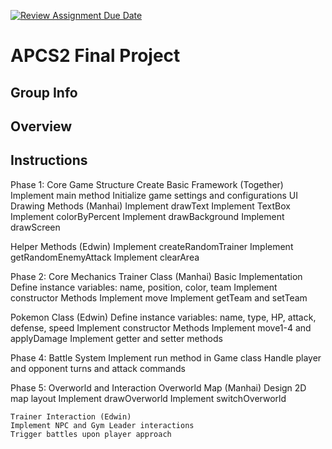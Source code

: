 [![Review Assignment Due Date](https://classroom.github.com/assets/deadline-readme-button-24ddc0f5d75046c5622901739e7c5dd533143b0c8e959d652212380cedb1ea36.svg)](https://classroom.github.com/a/syDSSnTt)
# APCS2 Final Project
## Group Info
## Overview
## Instructions
Phase 1: Core Game Structure
    Create Basic Framework (Together)
    Implement main method
    Initialize game settings and configurations
    UI Drawing Methods (Manhai)
    Implement drawText
    Implement TextBox
    Implement colorByPercent
    Implement drawBackground
    Implement drawScreen

Helper Methods (Edwin)
    Implement createRandomTrainer
    Implement getRandomEnemyAttack
    Implement clearArea

Phase 2: Core Mechanics
Trainer Class (Manhai)
    Basic Implementation
    Define instance variables: name, position, color, team
    Implement constructor
    Methods
    Implement move
    Implement getTeam and setTeam

Pokemon Class (Edwin)
    Define instance variables: name, type, HP, attack, defense, speed
    Implement constructor
Methods
    Implement move1-4 and applyDamage
    Implement getter and setter methods

Phase 4: Battle System
    Implement run method in Game class
    Handle player and opponent turns and attack commands

Phase 5: Overworld and Interaction
Overworld Map (Manhai)
    Design 2D map layout
    Implement drawOverworld
    Implement switchOverworld
    
    Trainer Interaction (Edwin)
    Implement NPC and Gym Leader interactions
    Trigger battles upon player approach

